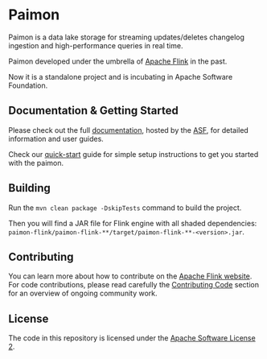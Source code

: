 # Paimon

Paimon is a data lake storage for streaming updates/deletes changelog ingestion and high-performance queries in real time.

Paimon developed under the umbrella of [Apache Flink](https://flink.apache.org/) in the past.

Now it is a standalone project and is incubating in Apache Software Foundation.

## Documentation & Getting Started

Please check out the full [documentation](https://nightlies.apache.org/flink/paimon-docs-master/), hosted by the
[ASF](https://www.apache.org/), for detailed information and user guides.

Check our [quick-start](https://nightlies.apache.org/flink/paimon-docs-master/docs/try-paimon/quick-start/) guide for simple setup instructions to get you started with the paimon.

## Building

Run the `mvn clean package -DskipTests` command to build the project.

Then you will find a JAR file for Flink engine with all shaded dependencies: `paimon-flink/paimon-flink-**/target/paimon-flink-**-<version>.jar`.

## Contributing

You can learn more about how to contribute on the [Apache Flink website](https://flink.apache.org/contributing/how-to-contribute.html). For code contributions, please read carefully the [Contributing Code](https://flink.apache.org/contributing/contribute-code.html) section for an overview of ongoing community work.

## License

The code in this repository is licensed under the [Apache Software License 2](LICENSE).
